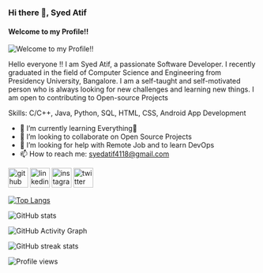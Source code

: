 ### Hi there 👋, Syed Atif
#### Welcome to my Profile!!
![Welcome to my Profile!!](https://thumbs.dreamstime.com/b/horizontal-banner-hands-typing-laptop-keyboard-various-electronic-devices-symbols-programming-software-horizontal-125917922.jpg)

Hello everyone !! I am Syed Atif, a passionate Software Developer.
I recently graduated in the field of Computer Science and Engineering from Presidency University, Bangalore.
I am a self-taught and self-motivated person who is always looking for new challenges and learning new things.
I am open to contributing to Open-source Projects

Skills: C/C++, Java, Python, SQL, HTML, CSS, Android App Development

- 🌱 I’m currently learning Everything🤣 
- 👯 I’m looking to collaborate on Open Source Projects 
- 🤔 I’m looking for help with Remote Job and to learn DevOps 
- 📫 How to reach me: syedatif4118@gmail.com 


[<img src='https://cdn.jsdelivr.net/npm/simple-icons@3.0.1/icons/github.svg' alt='github' height='40'>](https://github.com/syedatif4118)  [<img src='https://cdn.jsdelivr.net/npm/simple-icons@3.0.1/icons/linkedin.svg' alt='linkedin' height='40'>](https://www.linkedin.com/in/https://www.linkedin.com/in/syedatif001//)  [<img src='https://cdn.jsdelivr.net/npm/simple-icons@3.0.1/icons/instagram.svg' alt='instagram' height='40'>](https://www.instagram.com/https://www.instagram.com/s.y.e.d_a.t.i.f//)  [<img src='https://cdn.jsdelivr.net/npm/simple-icons@3.0.1/icons/twitter.svg' alt='twitter' height='40'>](https://twitter.com/https://twitter.com/SyedAti72650116)  

[![Top Langs](https://github-readme-stats.vercel.app/api/top-langs/?username=syedatif4118)](https://github.com/anuraghazra/github-readme-stats)

![GitHub stats](https://github-readme-stats.vercel.app/api?username=syedatif4118&show_icons=true)  

![GitHub Activity Graph](https://activity-graph.herokuapp.com/graph?username=syedatif4118)  

![GitHub streak stats](https://github-readme-streak-stats.herokuapp.com/?user=syedatif4118)  

![Profile views](https://gpvc.arturio.dev/syedatif4118)  
